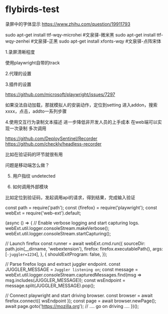 # flybirds-test




录屏中的字体显示
https://www.zhihu.com/question/19911793

sudo apt-get install ttf-wqy-microhei  #文泉驿-微米黑
sudo apt-get install ttf-wqy-zenhei  #文泉驿-正黑
sudo apt-get install xfonts-wqy #文泉驿-点阵宋体



1.录屏清晰程度

使用playwright自带的track


2.代理的设置


3.插件的设置


https://github.com/microsoft/playwright/issues/7297

如果没法自动加载，那就模拟人的安装动作，定位到setting 进入addon，搜索xxxx，点击，addto一系列步骤

4.使用交互行为录制文本描述
进一步降低非开发人员的上手成本
在web端可以实现一次录制 多次调用

https://github.com/DeploySentinel/Recorder
https://github.com/checkly/headless-recorder

比如在验证码的环节就很有用

问题是移动端怎么做？


5. 用户指纹
undetected

6. 如何调用外部模块

比如定位到验证码，发起调用api的请求，得到结果，完成输入验证




const path = require('path');
const {firefox} = require('playwright');
const webExt = require('web-ext').default;

(async () => {
  // Enable verbose logging and start capturing logs.
  webExt.util.logger.consoleStream.makeVerbose();
  webExt.util.logger.consoleStream.startCapturing();

  // Launch firefox
  const runner = await webExt.cmd.run({
    sourceDir: path.join(__dirname, 'webextension'),
    firefox: firefox.executablePath(),
    args: [`-juggler=1234`],
  }, {
    shouldExitProgram: false,
  });

  // Parse firefox logs and extract juggler endpoint.
  const JUGGLER_MESSAGE = `Juggler listening on`;
  const message = webExt.util.logger.consoleStream.capturedMessages.find(msg => msg.includes(JUGGLER_MESSAGE));
  const wsEndpoint = message.split(JUGGLER_MESSAGE).pop();

  // Connect playwright and start driving browser.
  const browser = await firefox.connect({ wsEndpoint });
  const page = await browser.newPage();
  await page.goto('https://mozilla.org');
  // .... go on driving ....
})();
